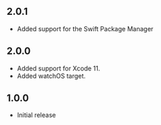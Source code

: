 ## 2.0.1
- Added support for the Swift Package Manager

## 2.0.0
- Added support for Xcode 11.
- Added watchOS target.

## 1.0.0
- Initial release
